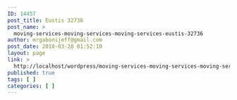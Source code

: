 ```yaml
---
ID: 14457
post_title: Eustis 32736
post_name: >
  moving-services-moving-services-moving-services-eustis-32736
author: mrgabonijeff@gmail.com
post_date: 2018-03-28 01:52:10
layout: page
link: >
  http://localhost/wordpress/moving-services-moving-services-moving-services-eustis-32736/
published: true
tags: [ ]
categories: [ ]
---
```

